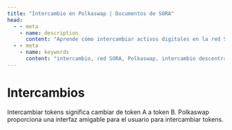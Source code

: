 ```yaml
---
title: "Intercambio en Polkaswap | Documentos de SORA"
head:
  - - meta
    - name: description
      content: "Aprende cómo intercambiar activos digitales en la red SORA utilizando el intercambio descentralizado Polkaswap. Descubre los beneficios de intercambiar activos directamente en la cadena, los pares de trading disponibles y el proceso de ejecutar una transacción de intercambio de forma segura y eficiente."
  - - meta
    - name: keywords
      content: "intercambio, red SORA, Polkaswap, intercambio descentralizado, pares de trading, intercambio en cadena, transacción de intercambio"
---
```


# Intercambios

Intercambiar tokens significa cambiar de token A a token B. Polkaswap proporciona una interfaz amigable para el usuario para intercambiar tokens.

<!-- @include: /snippets/swap-polkaswap.md -->

